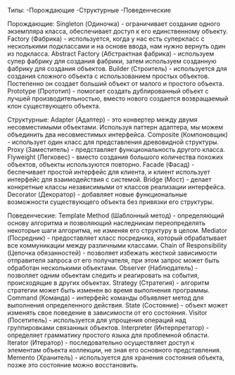 Типы:
-Порождающие
-Структурные
-Поведенческие

Порождающие:
Singleton (Одиночка) - ограничивает создание одного экземпляра класса, обеспечивает доступ к его единственному объекту.
Factory (Фабрика) - используется, когда у нас есть суперкласс с несколькими подклассами и на основе ввода, нам нужно вернуть один из подкласса.
Abstract Factory (Абстрактная фабрика) - используем супер фабрику для создания фабрики, затем используем созданную фабрику для создания объектов.
Builder (Строитель) - используется для создания сложного объекта с использованием простых объектов. Постепенно он создает больший объект от малого и простого объекта.
Prototype (Прототип) - помогает создать дублированный объект с лучшей производительностью, вместо нового создается возвращаемый клон существующего объекта.

Структурные:
Adapter (Адаптер) - это конвертер между двумя несовместимыми объектами. Используя паттерн адаптера, мы можем объединить два несовместимых интерфейса.
Composite (Компоновщик) - использует один класс для представления древовидной структуры.
Proxy (Заместитель) - представляет функциональность другого класса.
Flyweight (Легковес) - вместо создания большого количества похожих объектов, объекты используются повторно.
Facade (Фасад) - беспечивает простой интерфейс для клиента, и клиент использует интерфейс для взаимодействия с системой.
Bridge (Мост) - делает конкретные классы независимыми от классов реализации интерфейса.
Decorator (Декоратор) - добавляет новые функциональные возможности существующего объекта без привязки его структуры.

Поведенческие:
Template Method (Шаблонный метод) - определяющий основу алгоритма и позволяющий наследникам переопределять некоторые шаги алгоритма, не изменяя его структуру в целом.
Mediator (Посредник) - предоставляет класс посредника, который обрабатывает все коммуникации между различными классами.
Chain of Responsibility (Цепочка обязанностей) - позволяет избежать жесткой зависимости отправителя запроса от его получателя, при этом запрос может быть обработан несколькими объектами.
Observer (Наблюдатель) - позволяет одним обьектам следить и реагировать на события, происходящие в других объектах.
Strategy (Стратегия) - алгоритм стратегии может быть изменен во время выполнения программы.
Command (Команда) - интерфейс команды объявляет метод для выполнения определенного действия.
State (Состояние) - объект может изменять свое поведение в зависимости от его состояния.
Visitor (Посетитель) - используется для упрощения операций над группировками связанных объектов.
Interpreter (Интерпретатор) - определяет грамматику простого языка для проблемной области.
Iterator (Итератор) - последовательно осуществляет доступ к элементам объекта коллекции, не зная его основного представления.
Memento (Хранитель) - используется для хранения состояния объекта, позже это состояние можно восстановить.
